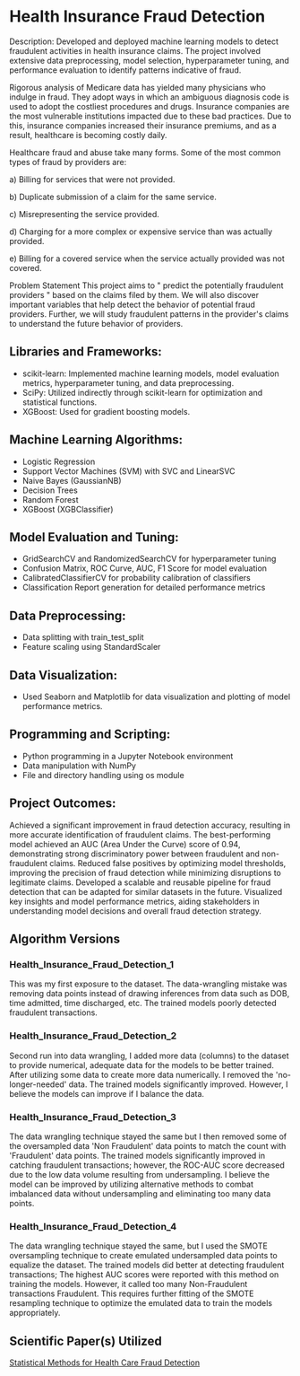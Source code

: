 # Health Insurance Fraud Detection

Description: Developed and deployed machine learning models to detect fraudulent activities in health insurance claims. The project involved extensive data preprocessing, model selection, hyperparameter tuning, and performance evaluation to identify patterns indicative of fraud.

Rigorous analysis of Medicare data has yielded many physicians who indulge in fraud. They adopt ways in which an ambiguous diagnosis code is used to adopt the costliest procedures and drugs. Insurance companies are the most vulnerable institutions impacted due to these bad practices. Due to this, insurance companies increased their insurance premiums, and as a result, healthcare is becoming costly daily.

Healthcare fraud and abuse take many forms. Some of the most common types of fraud by providers are:

a) Billing for services that were not provided.

b) Duplicate submission of a claim for the same service.

c) Misrepresenting the service provided.

d) Charging for a more complex or expensive service than was actually provided.

e) Billing for a covered service when the service actually provided was not covered.

Problem Statement
This project aims to " predict the potentially fraudulent providers " based on the claims filed by them. We will also discover important variables that help detect the behavior of potential fraud providers. Further, we will study fraudulent patterns in the provider's claims to understand the future behavior of providers.


## Libraries and Frameworks:

- scikit-learn: Implemented machine learning models, model evaluation metrics, hyperparameter tuning, and data preprocessing.
- SciPy: Utilized indirectly through scikit-learn for optimization and statistical functions.
- XGBoost: Used for gradient boosting models.

## Machine Learning Algorithms:

- Logistic Regression
- Support Vector Machines (SVM) with SVC and LinearSVC
- Naive Bayes (GaussianNB)
- Decision Trees
- Random Forest
- XGBoost (XGBClassifier)

## Model Evaluation and Tuning:

- GridSearchCV and RandomizedSearchCV for hyperparameter tuning
- Confusion Matrix, ROC Curve, AUC, F1 Score for model evaluation
- CalibratedClassifierCV for probability calibration of classifiers
- Classification Report generation for detailed performance metrics

## Data Preprocessing:
- Data splitting with train_test_split
- Feature scaling using StandardScaler

## Data Visualization:

- Used Seaborn and Matplotlib for data visualization and plotting of model performance metrics.

## Programming and Scripting:

- Python programming in a Jupyter Notebook environment
- Data manipulation with NumPy
- File and directory handling using os module

## Project Outcomes:

Achieved a significant improvement in fraud detection accuracy, resulting in more accurate identification of fraudulent claims.
The best-performing model achieved an AUC (Area Under the Curve) score of 0.94, demonstrating strong discriminatory power between fraudulent and non-fraudulent claims.
Reduced false positives by optimizing model thresholds, improving the precision of fraud detection while minimizing disruptions to legitimate claims.
Developed a scalable and reusable pipeline for fraud detection that can be adapted for similar datasets in the future.
Visualized key insights and model performance metrics, aiding stakeholders in understanding model decisions and overall fraud detection strategy.

## Algorithm Versions 
### Health_Insurance_Fraud_Detection_1
This was my first exposure to the dataset. The data-wrangling mistake was removing data points instead of drawing inferences from data such as DOB, time admitted, time discharged, etc. The trained models poorly detected fraudulent transactions.

### Health_Insurance_Fraud_Detection_2
Second run into data wrangling, I added more data (columns) to the dataset to provide numerical, adequate data for the models to be better trained. After utilizing some data to create more data numerically. I removed the 'no-longer-needed' data. The trained models significantly improved. However, I believe the models can improve if I balance the data.

### Health_Insurance_Fraud_Detection_3
The data wrangling technique stayed the same but I then removed some of the oversampled data 'Non Fraudulent' data points to match the count with 'Fraudulent' data points. The trained models significantly improved in catching fraudulent transactions; however, the ROC-AUC score decreased due to the low data volume resulting from undersampling. I believe the model can be improved by utilizing alternative methods to combat imbalanced data without undersampling and eliminating too many data points.

### Health_Insurance_Fraud_Detection_4
The data wrangling technique stayed the same, but I used the SMOTE oversampling technique to create emulated undersampled data points to equalize the dataset. The trained models did better at detecting fraudulent transactions; The highest AUC scores were reported with this method on training the models. However, it called too many Non-Fraudulent transactions Fraudulent. This requires further fitting of the SMOTE resampling technique to optimize the emulated data to train the models appropriately.

## Scientific Paper(s) Utilized
[Statistical Methods for Health Care Fraud Detection](https://cpb-us-w2.wpmucdn.com/sites.gatech.edu/dist/4/216/files/2015/09/p70-Statistical-Methods-for-Health-Care-Fraud-Detection.pdf)
